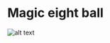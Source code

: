 # Magic eight ball

![alt text](https://github.com/proman3419/Programming-Challenges-v1.4/Screenshots/14_1.PNG)
